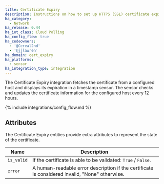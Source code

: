 ```yaml
---
title: Certificate Expiry
description: Instructions on how to set up HTTPS (SSL) certificate expiry sensors within Home Assistant.
ha_category:
  - Network
ha_release: 0.44
ha_iot_class: Cloud Polling
ha_config_flow: true
ha_codeowners:
  - '@Cereal2nd'
  - '@jjlawren'
ha_domain: cert_expiry
ha_platforms:
  - sensor
ha_integration_type: integration
---
```


The Certificate Expiry integration fetches the certificate from a configured host and displays its expiration in a timestamp sensor.
The sensor checks and updates the certificate information for the configured host every 12 hours.

{% include integrations/config_flow.md %}

## Attributes

The Certificate Expiry entities provide extra attributes to represent the state of the certificate.

| Name | Description |
| ---- | ----------- |
| `is_valid` | If the certificate is able to be validated: `True` / `False`.
| `error` | A human-readable error description if the certificate is considered invalid, "None" otherwise.
